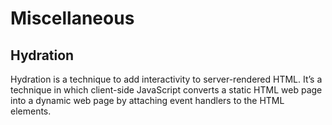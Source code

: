 # Miscellaneous

## Hydration

Hydration is a technique to add interactivity to server-rendered HTML. It’s a technique in which client-side JavaScript converts a static HTML web page into a dynamic web page by attaching event handlers to the HTML elements.
